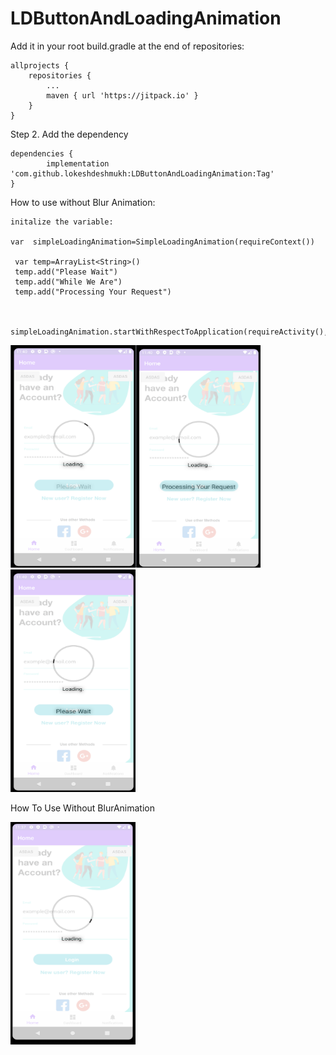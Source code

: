 # LDButtonAndLoadingAnimation

Add it in your root build.gradle at the end of repositories:

	allprojects {
		repositories {
			...
			maven { url 'https://jitpack.io' }
		}
	}
Step 2. Add the dependency

	dependencies {
	        implementation 'com.github.lokeshdeshmukh:LDButtonAndLoadingAnimation:Tag'
	}

How to use without Blur Animation:

    initalize the variable:    

    var  simpleLoadingAnimation=SimpleLoadingAnimation(requireContext())
    
     var temp=ArrayList<String>()
     temp.add("Please Wait")
     temp.add("While We Are")
     temp.add("Processing Your Request")
    
    
     simpleLoadingAnimation.startWithRespectToApplication(requireActivity(),temp)

<img src="https://github.com/lokeshdeshmukh/LDButtonAndLoadingAnimation/blob/master/Screenshot4.png" height="356" width="200"><img src="https://github.com/lokeshdeshmukh/LDButtonAndLoadingAnimation/blob/master/Screenshot2.png" height="356" width="200"><img src="https://github.com/lokeshdeshmukh/LDButtonAndLoadingAnimation/blob/master/Screenshot3.png" height="356" width="200">

How To Use Without BlurAnimation

<img src="https://github.com/lokeshdeshmukh/LDButtonAndLoadingAnimation/blob/master/Screenshot1.png" height="356" width="200">

    


	